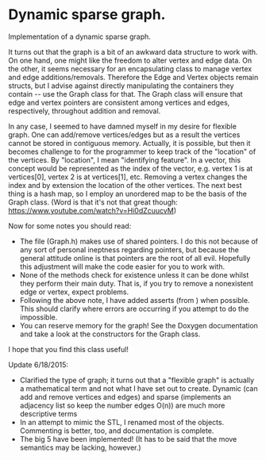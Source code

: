 # Dynamic sparse graph.

Implementation of a dynamic sparse graph.

It turns out that the graph is a bit of an awkward data structure to work with. On one hand, one might like the freedom to alter vertex and edge data. On the other, it seems necessary for an encapsulating class to manage vertex and edge additions/removals. Therefore the Edge and Vertex objects remain structs, but I advise against directly manipulating the containers they contain -- use the Graph class for that. The Graph class will ensure that edge and vertex pointers are consistent among vertices and edges, respectively, throughout addition and removal.

In any case, I seemed to have damned myself in my desire for flexible graph. One can add/remove vertices/edges but as a result the vertices cannot be stored in contiguous memory. Actually, it is possible, but then it becomes challenge to for the programmer to keep track of the "location" of the vertices. By "location", I mean "identifying feature". In a vector, this concept would be represented as the index of the vector, e.g. vertex 1 is at vertices[0], vertex 2 is at vertices[1], etc. Removing a vertex changes the index and by extension the location of the other vertices. The next best thing is a hash map, so I employ an unordered map to be the basis of the Graph class. (Word is that it's not that great though: https://www.youtube.com/watch?v=Hi0dZcuucvM)

Now for some notes you should read:
- The file (Graph.h) makes use of shared pointers. I do this not because of any sort of personal ineptness regarding pointers, but because the general attitude online is that pointers are the root of all evil. Hopefully this adjustment will make the code easier for you to work with.
- None of the methods check for existence unless it can be done whilst they perform their main duty. That is, if you try to remove a nonexistent edge or vertex, expect problems.
- Following the above note, I have added asserts (from <cassert>) when possible. This should clarify where errors are occurring if you attempt to do the impossible.
- You can reserve memory for the graph! See the Doxygen documentation and take a look at the constructors for the Graph class.

I hope that you find this class useful!

Update 6/18/2015:
- Clarified the type of graph; it turns out that a "flexible graph" is actually a mathematical term and not what I have set out to create. Dynamic (can add and remove vertices and edges) and sparse (implements an adjacency list so keep the number edges O(n)) are much more descriptive terms
- In an attempt to mimic the STL, I renamed most of the objects. Commenting is better, too, and documentation is complete.
- The big 5 have been implemented! (It has to be said that the move semantics may be lacking, however.)

